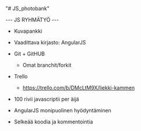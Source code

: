 
"# JS_photobank"


--- JS RYHMÄTYÖ ---


- Kuvapankki
- Vaadittava kirjasto: AngularJS
- Git + GitHUB
  - Omat branchit/forkit
- Trello
  - https://trello.com/b/DMcLtM9X/liekki-kammen

- 100 rivii javascriptii per äijä
- AngularJS monipuolinen hyödyntäminen
- Selkeää koodia ja kommentointia
